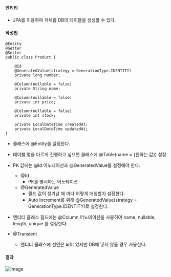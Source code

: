 #### 엔티티
- JPA를 이용하여 객체를 DB의 테이블을 생성할 수 있다.


#### 작성법

```
@Entity  
@Getter  
@Setter  
public class Product {  
  
    @Id  
    @GeneratedValue(strategy = GenerationType.IDENTITY)  
    private long number;  
      
    @Column(nullable = false)  
    private String name;  
      
    @Column(nullable = false)  
    private int price;  
      
    @Column(nullable = false)  
    private int stock;  
      
    private LocalDateTime createdAt;  
    private LocalDateTime updatedAt;  
}
```

- 클래스에 @Entity를 설정한다.
- 테이블 명을 다르게 진행하고 싶으면 클래스에 @Table(name = {원하는 값}) 설정

- PK 값에는 @Id 어노테이션과 @GeneratedValue를 설정해야 한다.
	- @Id
		- PK를 명시하는 어노테이션
	- @GeneratedValue
		- 필드 값이 생겨날 때 마다 어떻게 매칭할지 설정한다.
		- Auto Increment를 위해 @GeneratedValue(strategy = GenerationType.IDENTITY)로 설정한다.

- 엔티티 클래스 필드에는 @Column 어노테이션을 사용하여 name, nullable, length, unique 를 설정한다.

- @Transient
	- 엔티티 클래스에 선언은 되어 있지만 DB에 넣지 않을 경우 사용한다.


#### 결과
![image](https://github.com/chanchanwoong/spharos_study/assets/128444378/d533cd67-d1e8-42e6-8093-6e2bc0fd5c66)
